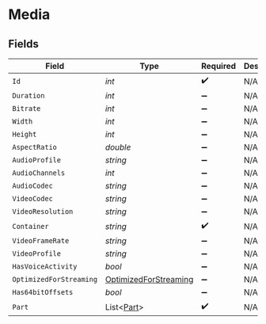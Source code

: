 # Media


## Fields

| Field                                                                   | Type                                                                    | Required                                                                | Description                                                             | Example                                                                 |
| ----------------------------------------------------------------------- | ----------------------------------------------------------------------- | ----------------------------------------------------------------------- | ----------------------------------------------------------------------- | ----------------------------------------------------------------------- |
| `Id`                                                                    | *int*                                                                   | :heavy_check_mark:                                                      | N/A                                                                     | 119534                                                                  |
| `Duration`                                                              | *int*                                                                   | :heavy_minus_sign:                                                      | N/A                                                                     | 11558112                                                                |
| `Bitrate`                                                               | *int*                                                                   | :heavy_minus_sign:                                                      | N/A                                                                     | 25025                                                                   |
| `Width`                                                                 | *int*                                                                   | :heavy_minus_sign:                                                      | N/A                                                                     | 3840                                                                    |
| `Height`                                                                | *int*                                                                   | :heavy_minus_sign:                                                      | N/A                                                                     | 2072                                                                    |
| `AspectRatio`                                                           | *double*                                                                | :heavy_minus_sign:                                                      | N/A                                                                     | 1.85                                                                    |
| `AudioProfile`                                                          | *string*                                                                | :heavy_minus_sign:                                                      | N/A                                                                     | dts                                                                     |
| `AudioChannels`                                                         | *int*                                                                   | :heavy_minus_sign:                                                      | N/A                                                                     | 6                                                                       |
| `AudioCodec`                                                            | *string*                                                                | :heavy_minus_sign:                                                      | N/A                                                                     | eac3                                                                    |
| `VideoCodec`                                                            | *string*                                                                | :heavy_minus_sign:                                                      | N/A                                                                     | hevc                                                                    |
| `VideoResolution`                                                       | *string*                                                                | :heavy_minus_sign:                                                      | N/A                                                                     | 4k                                                                      |
| `Container`                                                             | *string*                                                                | :heavy_check_mark:                                                      | N/A                                                                     | mkv                                                                     |
| `VideoFrameRate`                                                        | *string*                                                                | :heavy_minus_sign:                                                      | N/A                                                                     | 24p                                                                     |
| `VideoProfile`                                                          | *string*                                                                | :heavy_minus_sign:                                                      | N/A                                                                     | main 10                                                                 |
| `HasVoiceActivity`                                                      | *bool*                                                                  | :heavy_minus_sign:                                                      | N/A                                                                     | false                                                                   |
| `OptimizedForStreaming`                                                 | [OptimizedForStreaming](../../Models/Requests/OptimizedForStreaming.md) | :heavy_minus_sign:                                                      | N/A                                                                     | 1                                                                       |
| `Has64bitOffsets`                                                       | *bool*                                                                  | :heavy_minus_sign:                                                      | N/A                                                                     | false                                                                   |
| `Part`                                                                  | List<[Part](../../Models/Requests/Part.md)>                             | :heavy_check_mark:                                                      | N/A                                                                     |                                                                         |